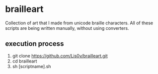# brailleart
Collection of art that I made from unicode braille characters. All of these scripts are being written manually, without using converters.
## execution process
1. git clone https://github.com/Lis0v/brailleart.git
2. cd brailleart
3. sh [scriptname].sh
